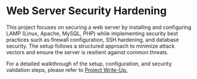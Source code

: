 # Web Server Security Hardening

This project focuses on securing a web server by installing and configuring LAMP (Linux, Apache, MySQL, PHP) while implementing security best practices such as firewall configuration, SSH hardening, and database security. The setup follows a structured approach to minimize attack vectors and ensure the server is resilient against common threats.

For a detailed walkthrough of the setup, configuration, and security validation steps, please refer to <a href="https://github.com/TomerZaibert/Ubuntu-Server-Hardening/blob/main/Project%20Write-Up.md">Project Write-Up. </a>
